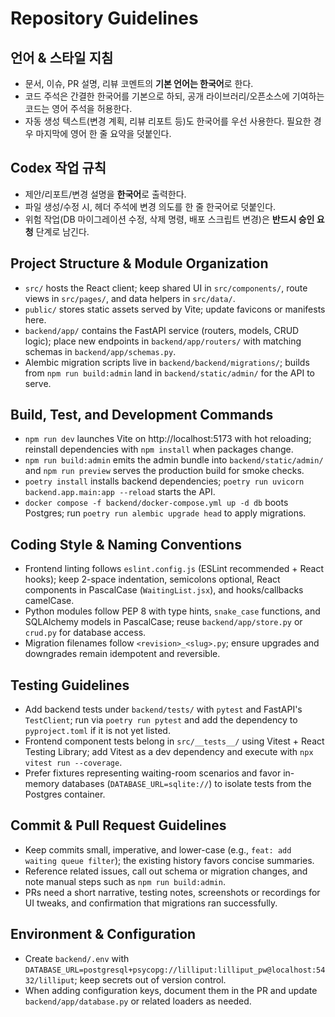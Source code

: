 # Repository Guidelines

## 언어 & 스타일 지침
- 문서, 이슈, PR 설명, 리뷰 코멘트의 **기본 언어는 한국어**로 한다.
- 코드 주석은 간결한 한국어를 기본으로 하되, 공개 라이브러리/오픈소스에 기여하는 코드는 영어 주석을 허용한다.
- 자동 생성 텍스트(변경 계획, 리뷰 리포트 등)도 한국어를 우선 사용한다. 필요한 경우 마지막에 영어 한 줄 요약을 덧붙인다.

## Codex 작업 규칙
- 제안/리포트/변경 설명을 **한국어**로 출력한다.
- 파일 생성/수정 시, 헤더 주석에 변경 의도를 한 줄 한국어로 덧붙인다.
- 위험 작업(DB 마이그레이션 수정, 삭제 명령, 배포 스크립트 변경)은 **반드시 승인 요청** 단계로 남긴다.


## Project Structure & Module Organization
- `src/` hosts the React client; keep shared UI in `src/components/`, route views in `src/pages/`, and data helpers in `src/data/`.
- `public/` stores static assets served by Vite; update favicons or manifests here.
- `backend/app/` contains the FastAPI service (routers, models, CRUD logic); place new endpoints in `backend/app/routers/` with matching schemas in `backend/app/schemas.py`.
- Alembic migration scripts live in `backend/backend/migrations/`; builds from `npm run build:admin` land in `backend/static/admin/` for the API to serve.

## Build, Test, and Development Commands
- `npm run dev` launches Vite on http://localhost:5173 with hot reloading; reinstall dependencies with `npm install` when packages change.
- `npm run build:admin` emits the admin bundle into `backend/static/admin/` and `npm run preview` serves the production build for smoke checks.
- `poetry install` installs backend dependencies; `poetry run uvicorn backend.app.main:app --reload` starts the API.
- `docker compose -f backend/docker-compose.yml up -d db` boots Postgres; run `poetry run alembic upgrade head` to apply migrations.

## Coding Style & Naming Conventions
- Frontend linting follows `eslint.config.js` (ESLint recommended + React hooks); keep 2-space indentation, semicolons optional, React components in PascalCase (`WaitingList.jsx`), and hooks/callbacks camelCase.
- Python modules follow PEP 8 with type hints, `snake_case` functions, and SQLAlchemy models in PascalCase; reuse `backend/app/store.py` or `crud.py` for database access.
- Migration filenames follow `<revision>_<slug>.py`; ensure upgrades and downgrades remain idempotent and reversible.

## Testing Guidelines
- Add backend tests under `backend/tests/` with `pytest` and FastAPI's `TestClient`; run via `poetry run pytest` and add the dependency to `pyproject.toml` if it is not yet listed.
- Frontend component tests belong in `src/__tests__/` using Vitest + React Testing Library; add Vitest as a dev dependency and execute with `npx vitest run --coverage`.
- Prefer fixtures representing waiting-room scenarios and favor in-memory databases (`DATABASE_URL=sqlite://`) to isolate tests from the Postgres container.

## Commit & Pull Request Guidelines
- Keep commits small, imperative, and lower-case (e.g., `feat: add waiting queue filter`); the existing history favors concise summaries.
- Reference related issues, call out schema or migration changes, and note manual steps such as `npm run build:admin`.
- PRs need a short narrative, testing notes, screenshots or recordings for UI tweaks, and confirmation that migrations ran successfully.

## Environment & Configuration
- Create `backend/.env` with `DATABASE_URL=postgresql+psycopg://lilliput:lilliput_pw@localhost:5432/lilliput`; keep secrets out of version control.
- When adding configuration keys, document them in the PR and update `backend/app/database.py` or related loaders as needed.
